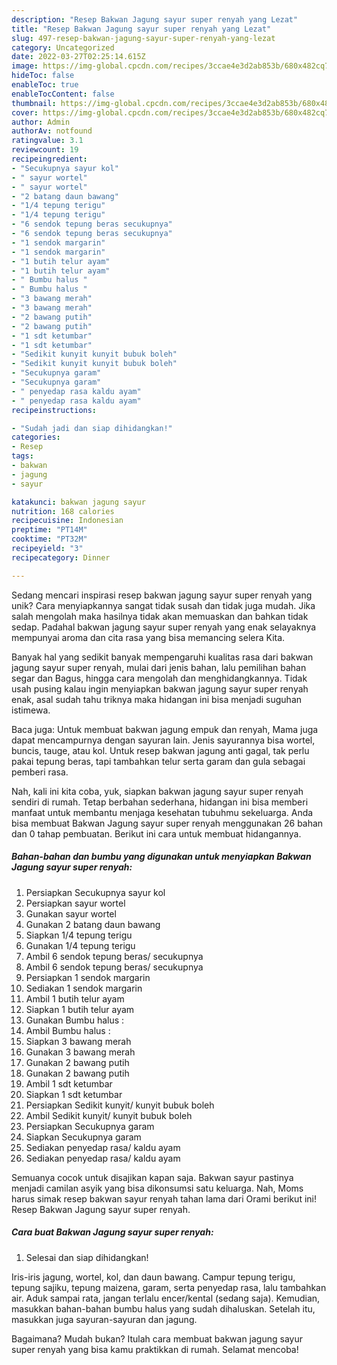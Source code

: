 ```yaml
---
description: "Resep Bakwan Jagung sayur super renyah yang Lezat"
title: "Resep Bakwan Jagung sayur super renyah yang Lezat"
slug: 497-resep-bakwan-jagung-sayur-super-renyah-yang-lezat
category: Uncategorized
date: 2022-03-27T02:25:14.615Z
image: https://img-global.cpcdn.com/recipes/3ccae4e3d2ab853b/680x482cq70/bakwan-jagung-sayur-super-renyah-foto-resep-utama.jpg
hideToc: false
enableToc: true
enableTocContent: false
thumbnail: https://img-global.cpcdn.com/recipes/3ccae4e3d2ab853b/680x482cq70/bakwan-jagung-sayur-super-renyah-foto-resep-utama.jpg
cover: https://img-global.cpcdn.com/recipes/3ccae4e3d2ab853b/680x482cq70/bakwan-jagung-sayur-super-renyah-foto-resep-utama.jpg
author: Admin
authorAv: notfound
ratingvalue: 3.1
reviewcount: 19
recipeingredient:
- "Secukupnya sayur kol"
- " sayur wortel"
- " sayur wortel"
- "2 batang daun bawang"
- "1/4 tepung terigu"
- "1/4 tepung terigu"
- "6 sendok tepung beras secukupnya"
- "6 sendok tepung beras secukupnya"
- "1 sendok margarin"
- "1 sendok margarin"
- "1 butih telur ayam"
- "1 butih telur ayam"
- " Bumbu halus "
- " Bumbu halus "
- "3 bawang merah"
- "3 bawang merah"
- "2 bawang putih"
- "2 bawang putih"
- "1 sdt ketumbar"
- "1 sdt ketumbar"
- "Sedikit kunyit kunyit bubuk boleh"
- "Sedikit kunyit kunyit bubuk boleh"
- "Secukupnya garam"
- "Secukupnya garam"
- " penyedap rasa kaldu ayam"
- " penyedap rasa kaldu ayam"
recipeinstructions:

- "Sudah jadi dan siap dihidangkan!"
categories:
- Resep
tags:
- bakwan
- jagung
- sayur

katakunci: bakwan jagung sayur 
nutrition: 168 calories
recipecuisine: Indonesian
preptime: "PT14M"
cooktime: "PT32M"
recipeyield: "3"
recipecategory: Dinner

---
```





Sedang mencari inspirasi resep bakwan jagung sayur super renyah yang unik? Cara menyiapkannya sangat tidak susah dan tidak juga mudah. Jika salah mengolah maka hasilnya tidak akan memuaskan dan bahkan tidak sedap. Padahal bakwan jagung sayur super renyah yang enak selayaknya mempunyai aroma dan cita rasa yang bisa memancing selera Kita.





Banyak hal yang sedikit banyak mempengaruhi kualitas rasa dari bakwan jagung sayur super renyah, mulai dari jenis bahan, lalu pemilihan bahan segar dan Bagus, hingga cara mengolah dan menghidangkannya. Tidak usah pusing kalau ingin menyiapkan bakwan jagung sayur super renyah enak,      asal sudah tahu triknya maka hidangan ini bisa menjadi suguhan istimewa.














Baca juga: Untuk membuat bakwan jagung empuk dan renyah, Mama juga dapat mencampurnya dengan sayuran lain. Jenis sayurannya bisa wortel, buncis, tauge, atau kol. Untuk resep bakwan jagung anti gagal, tak perlu pakai tepung beras, tapi tambahkan telur serta garam dan gula sebagai pemberi rasa.






Nah, kali ini kita coba, yuk, siapkan bakwan jagung sayur super renyah sendiri di rumah. Tetap berbahan sederhana, hidangan ini bisa memberi manfaat untuk membantu menjaga kesehatan tubuhmu sekeluarga. Anda bisa membuat Bakwan Jagung sayur super renyah menggunakan 26 bahan dan 0 tahap pembuatan. Berikut ini cara untuk membuat hidangannya.

<!--inarticleads1-->

##### Bahan-bahan dan bumbu yang digunakan untuk menyiapkan Bakwan Jagung sayur super renyah:

1. Persiapkan Secukupnya sayur kol
1. Persiapkan  sayur wortel
1. Gunakan  sayur wortel
1. Gunakan 2 batang daun bawang
1. Siapkan 1/4 tepung terigu
1. Gunakan 1/4 tepung terigu
1. Ambil 6 sendok tepung beras/ secukupnya
1. Ambil 6 sendok tepung beras/ secukupnya
1. Persiapkan 1 sendok margarin
1. Sediakan 1 sendok margarin
1. Ambil 1 butih telur ayam
1. Siapkan 1 butih telur ayam
1. Gunakan  Bumbu halus :
1. Ambil  Bumbu halus :
1. Siapkan 3 bawang merah
1. Gunakan 3 bawang merah
1. Gunakan 2 bawang putih
1. Gunakan 2 bawang putih
1. Ambil 1 sdt ketumbar
1. Siapkan 1 sdt ketumbar
1. Persiapkan Sedikit kunyit/ kunyit bubuk boleh
1. Ambil Sedikit kunyit/ kunyit bubuk boleh
1. Persiapkan Secukupnya garam
1. Siapkan Secukupnya garam
1. Sediakan  penyedap rasa/ kaldu ayam
1. Sediakan  penyedap rasa/ kaldu ayam


Semuanya cocok untuk disajikan kapan saja. Bakwan sayur pastinya menjadi camilan asyik yang bisa dikonsumsi satu keluarga. Nah, Moms harus simak resep bakwan sayur renyah tahan lama dari Orami berikut ini! Resep Bakwan Jagung sayur super renyah. 

<!--inarticleads2-->

##### Cara buat Bakwan Jagung sayur super renyah:


1. Selesai dan siap dihidangkan!

Iris-iris jagung, wortel, kol, dan daun bawang. Campur tepung terigu, tepung sajiku, tepung maizena, garam, serta penyedap rasa, lalu tambahkan air. Aduk sampai rata, jangan terlalu encer/kental (sedang saja). Kemudian, masukkan bahan-bahan bumbu halus yang sudah dihaluskan. Setelah itu, masukkan juga sayuran-sayuran dan jagung. 

Bagaimana? Mudah bukan? Itulah cara membuat bakwan jagung sayur super renyah yang bisa kamu praktikkan di rumah. Selamat mencoba!
